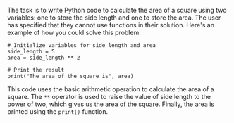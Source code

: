   The task is to write Python code to calculate the area of a square using two variables: one to store the side length and one to store the area. The user has specified that they cannot use functions in their solution. Here's an example of how you could solve this problem:
```
# Initialize variables for side length and area
side_length = 5
area = side_length ** 2

# Print the result
print("The area of the square is", area)
```
This code uses the basic arithmetic operation to calculate the area of a square. The `**` operator is used to raise the value of side length to the power of two, which gives us the area of the square. Finally, the area is printed using the `print()` function.